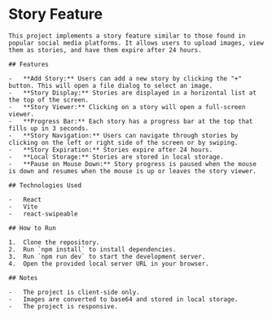 # Story Feature

    This project implements a story feature similar to those found in popular social media platforms. It allows users to upload images, view them as stories, and have them expire after 24 hours.

    ## Features

    -   **Add Story:** Users can add a new story by clicking the "+" button. This will open a file dialog to select an image.
    -   **Story Display:** Stories are displayed in a horizontal list at the top of the screen.
    -   **Story Viewer:** Clicking on a story will open a full-screen viewer.
    -   **Progress Bar:** Each story has a progress bar at the top that fills up in 3 seconds.
    -   **Story Navigation:** Users can navigate through stories by clicking on the left or right side of the screen or by swiping.
    -   **Story Expiration:** Stories expire after 24 hours.
    -   **Local Storage:** Stories are stored in local storage.
    -   **Pause on Mouse Down:** Story progress is paused when the mouse is down and resumes when the mouse is up or leaves the story viewer.

    ## Technologies Used

    -   React
    -   Vite
    -   react-swipeable

    ## How to Run

    1.  Clone the repository.
    2.  Run `npm install` to install dependencies.
    3.  Run `npm run dev` to start the development server.
    4.  Open the provided local server URL in your browser.

    ## Notes

    -   The project is client-side only.
    -   Images are converted to base64 and stored in local storage.
    -   The project is responsive.
